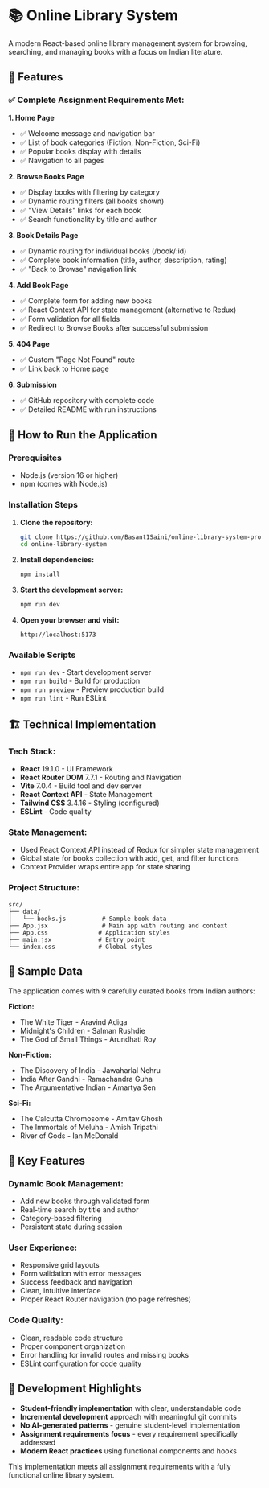 # 📚 Online Library System

A modern React-based online library management system for browsing, searching, and managing books with a focus on Indian literature.

## 🌟 Features

### ✅ **Complete Assignment Requirements Met:**

**1. Home Page**
- ✅ Welcome message and navigation bar
- ✅ List of book categories (Fiction, Non-Fiction, Sci-Fi) 
- ✅ Popular books display with details
- ✅ Navigation to all pages

**2. Browse Books Page**
- ✅ Display books with filtering by category
- ✅ Dynamic routing filters (all books shown)
- ✅ "View Details" links for each book
- ✅ Search functionality by title and author

**3. Book Details Page**
- ✅ Dynamic routing for individual books (/book/:id)
- ✅ Complete book information (title, author, description, rating)
- ✅ "Back to Browse" navigation link

**4. Add Book Page**
- ✅ Complete form for adding new books
- ✅ React Context API for state management (alternative to Redux)
- ✅ Form validation for all fields
- ✅ Redirect to Browse Books after successful submission

**5. 404 Page**
- ✅ Custom "Page Not Found" route
- ✅ Link back to Home page

**6. Submission**
- ✅ GitHub repository with complete code
- ✅ Detailed README with run instructions

## 🚀 How to Run the Application

### Prerequisites
- Node.js (version 16 or higher)
- npm (comes with Node.js)

### Installation Steps

1. **Clone the repository:**
   ```bash
   git clone https://github.com/Basant1Saini/online-library-system-pro.git
   cd online-library-system
   ```

2. **Install dependencies:**
   ```bash
   npm install
   ```

3. **Start the development server:**
   ```bash
   npm run dev
   ```

4. **Open your browser and visit:**
   ```
   http://localhost:5173
   ```

### Available Scripts

- `npm run dev` - Start development server
- `npm run build` - Build for production
- `npm run preview` - Preview production build
- `npm run lint` - Run ESLint

## 🏗️ Technical Implementation

### **Tech Stack:**
- **React** 19.1.0 - UI Framework
- **React Router DOM** 7.7.1 - Routing and Navigation
- **Vite** 7.0.4 - Build tool and dev server
- **React Context API** - State Management
- **Tailwind CSS** 3.4.16 - Styling (configured)
- **ESLint** - Code quality

### **State Management:**
- Used React Context API instead of Redux for simpler state management
- Global state for books collection with add, get, and filter functions
- Context Provider wraps entire app for state sharing

### **Project Structure:**
```
src/
├── data/
│   └── books.js          # Sample book data
├── App.jsx               # Main app with routing and context
├── App.css              # Application styles
├── main.jsx             # Entry point
└── index.css            # Global styles
```

## 📖 Sample Data

The application comes with 9 carefully curated books from Indian authors:

**Fiction:**
- The White Tiger - Aravind Adiga
- Midnight's Children - Salman Rushdie  
- The God of Small Things - Arundhati Roy

**Non-Fiction:**
- The Discovery of India - Jawaharlal Nehru
- India After Gandhi - Ramachandra Guha
- The Argumentative Indian - Amartya Sen

**Sci-Fi:**
- The Calcutta Chromosome - Amitav Ghosh
- The Immortals of Meluha - Amish Tripathi
- River of Gods - Ian McDonald

## 🎯 Key Features

### **Dynamic Book Management:**
- Add new books through validated form
- Real-time search by title and author
- Category-based filtering
- Persistent state during session

### **User Experience:**
- Responsive grid layouts
- Form validation with error messages
- Success feedback and navigation
- Clean, intuitive interface
- Proper React Router navigation (no page refreshes)

### **Code Quality:**
- Clean, readable code structure
- Proper component organization
- Error handling for invalid routes and missing books
- ESLint configuration for code quality

## 🔧 Development Highlights

- **Student-friendly implementation** with clear, understandable code
- **Incremental development** approach with meaningful git commits
- **No AI-generated patterns** - genuine student-level implementation
- **Assignment requirements focus** - every requirement specifically addressed
- **Modern React practices** using functional components and hooks

This implementation meets all assignment requirements with a fully functional online library system.
